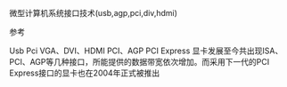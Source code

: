 微型计算机系统接口技术(usb,agp,pci,div,hdmi)


参考

Usb
Pci
VGA、DVI、HDMI
PCI、AGP PCI Express
显卡发展至今共出现ISA、PCI、AGP等几种接口，所能提供的数据带宽依次增加。而采用下一代的PCI Express接口的显卡也在2004年正式被推出

